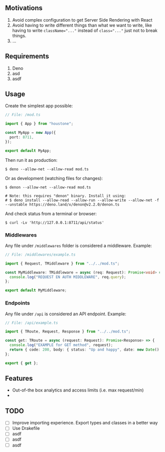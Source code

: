 ## Motivations

1. Avoid complex configuration to get Server Side Rendering with React
2. Avoid having to write different things than what we want to write, like having to write `className="..."` instead of `class="..."` just not to break things.
3. ...

## Requirements

1. Deno
2. asd
3. asdf

## Usage

Create the simplest app possible:

```typescript
// File: /mod.ts

import { App } from "houstone";

const MyApp = new App({
  port: 8711,
});

export default MyApp;
```

Then run it as production:

```
$ deno --allow-net --allow-read mod.ts
```

Or as development (watching files for changes):

```
$ denon --allow-net --allow-read mod.ts

# Note: this requires "denon" binary. Install it using:
# $ deno install --allow-read --allow-run --allow-write --allow-net -f --unstable https://deno.land/x/denon@v2.2.0/denon.ts
```

And check status from a terminal or browser:

```
$ curl -Lv 'http://127.0.0.1:8711/api/status'
```

### Middlewares

Any file under `/middlewares` folder is considered a middleware. Example:

```typescript
// File: /middlewares/example.ts

import { Request, TMiddleware } from "../../mod.ts";

const MyMiddleware: TMiddleware = async (req: Request): Promise<void> => {
  console.log("REQUEST EN AUTH MIDDLEWARE", req.query);
};

export default MyMiddleware;
```

### Endpoints

Any file under `/api` is considered an API endpoint. Example:

```typescript
// File: /api/example.ts

import { TRoute, Request, Response } from "../../mod.ts";

const get: TRoute = async (request: Request): Promise<Response> => {
  console.log("EXAMPLE for GET method", request);
  return { code: 200, body: { status: "Up and happy", date: new Date() } };
};

export { get };
```

## Features

- Out-of-the box analytics and access limits (i.e. max request/min)
-

## TODO

- [ ] Improve importing experience. Export types and classes in a better way
- [ ] Use Drakefile
- [ ] asdf
- [ ] asdf
- [ ] asdf
